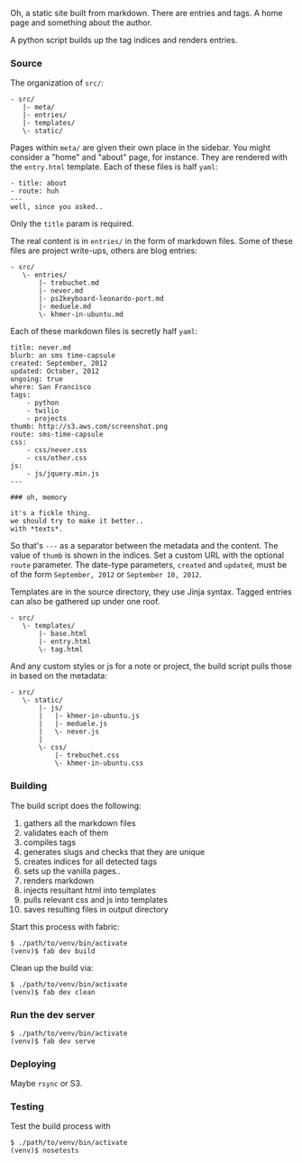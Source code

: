 Oh, a static site built from markdown.
There are entries and tags.
A home page and something about the author.

A python script builds up the tag indices and renders entries.


### Source
The organization of `src/`:

    - src/
       |- meta/
       |- entries/
       |- templates/
       \- static/

Pages within `meta/` are given their own place in the sidebar.
You might consider a "home" and "about" page, for instance.
They are rendered with the `entry.html` template.
Each of these files is half `yaml`:

    - title: about
    - route: huh
    ---
    well, since you asked..

Only the `title` param is required.

The real content is in `entries/` in the form of markdown files.
Some of these files are project write-ups, others are blog entries:

    - src/
       \- entries/
           |- trebuchet.md
           |- never.md
           |- ps2keyboard-leonardo-port.md
           |- meduele.md
           \- khmer-in-ubuntu.md

Each of these markdown files is secretly half `yaml`:

    title: never.md
    blurb: an sms time-capsule
    created: September, 2012
    updated: October, 2012
    ongoing: true
    where: San Francisco
    tags:
        - python
        - twilio
        - projects
    thumb: http://s3.aws.com/screenshot.png
    route: sms-time-capsule
    css:
        - css/never.css
        - css/other.css
    js:
        - js/jquery.min.js
    ---

    ### oh, memory

    it's a fickle thing.
    we should try to make it better..
    with *texts*.

So that's `---` as a separator between the metadata and the content.
The value of `thumb` is shown in the indices.
Set a custom URL with the optional `route` parameter.
The date-type parameters, `created` and `updated`, must be of the form `September, 2012` or `September 10, 2012`.

Templates are in the source directory, they use Jinja syntax.
Tagged entries can also be gathered up under one roof.

    - src/
       \- templates/
           |- base.html
           |- entry.html
           \- tag.html

And any custom styles or js for a note or project, the build script pulls those in based on the metadata:

    - src/
       \- static/
           |- js/
           |   |- khmer-in-ubuntu.js
           |   |- meduele.js
           |   \- never.js
           |
           \- css/
               |- trebuchet.css
               \- khmer-in-ubuntu.css


### Building
The build script does the following:

 1. gathers all the markdown files
 1. validates each of them
 1. compiles tags
 4. generates slugs and checks that they are unique
 2. creates indices for all detected tags
 3. sets up the vanilla pages..
 5. renders markdown
 6. injects resultant html into templates
 7. pulls relevant css and js into templates
 8. saves resulting files in output directory

Start this process with fabric:

    $ ./path/to/venv/bin/activate
    (venv)$ fab dev build

Clean up the build via:

    $ ./path/to/venv/bin/activate
    (venv)$ fab dev clean


### Run the dev server

    $ ./path/to/venv/bin/activate
    (venv)$ fab dev serve


### Deploying
Maybe `rsync` or S3.


### Testing
Test the build process with

    $ ./path/to/venv/bin/activate
    (venv)$ nosetests
